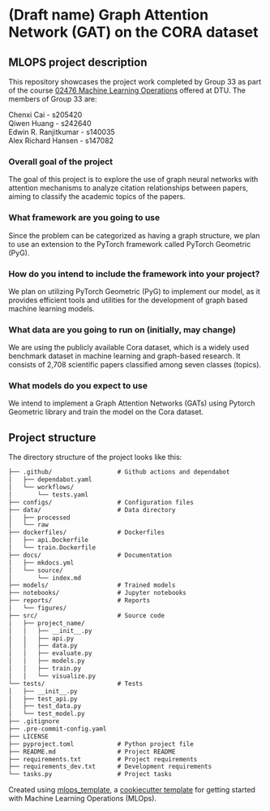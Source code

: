 # (Draft name) Graph Attention Network (GAT) on the CORA dataset
## MLOPS project description

This repository showcases the project work completed by Group 33 as part of the course [02476 Machine Learning Operations](https://kurser.dtu.dk/course/02476) offered at DTU. The members of Group 33 are: 

Chenxi Cai - s205420\
Qiwen Huang - s242640\
Edwin R. Ranjitkumar - s140035\
Alex Richard Hansen - s147082

### Overall goal of the project
The goal of this project is to explore the use of graph neural networks with attention mechanisms to analyze citation relationships between papers, aiming to classify the academic topics of the papers.

### What framework are you going to use 
Since the problem can be categorized as having a graph structure, we plan to use an extension to the PyTorch framework called PyTorch Geometric (PyG). 

### How do you intend to include the framework into your project?
We plan on utilizing PyTorch Geometric (PyG) to implement our model, as it provides efficient tools and utilities for the development of graph based machine learning models. 

### What data are you going to run on (initially, may change)

We are using the publicly available Cora dataset, which is a widely used benchmark dataset in machine learning and graph-based research. It consists of 2,708 scientific papers classified among seven classes (topics).

### What models do you expect to use

We intend to implement a Graph Attention Networks (GATs) using Pytorch Geometric library and train the model on the Cora dataset.

## Project structure

The directory structure of the project looks like this:
```txt
├── .github/                  # Github actions and dependabot
│   ├── dependabot.yaml
│   └── workflows/
│       └── tests.yaml
├── configs/                  # Configuration files
├── data/                     # Data directory
│   ├── processed
│   └── raw
├── dockerfiles/              # Dockerfiles
│   ├── api.Dockerfile
│   └── train.Dockerfile
├── docs/                     # Documentation
│   ├── mkdocs.yml
│   └── source/
│       └── index.md
├── models/                   # Trained models
├── notebooks/                # Jupyter notebooks
├── reports/                  # Reports
│   └── figures/
├── src/                      # Source code
│   ├── project_name/
│   │   ├── __init__.py
│   │   ├── api.py
│   │   ├── data.py
│   │   ├── evaluate.py
│   │   ├── models.py
│   │   ├── train.py
│   │   └── visualize.py
└── tests/                    # Tests
│   ├── __init__.py
│   ├── test_api.py
│   ├── test_data.py
│   └── test_model.py
├── .gitignore
├── .pre-commit-config.yaml
├── LICENSE
├── pyproject.toml            # Python project file
├── README.md                 # Project README
├── requirements.txt          # Project requirements
├── requirements_dev.txt      # Development requirements
└── tasks.py                  # Project tasks
```


Created using [mlops_template](https://github.com/SkafteNicki/mlops_template),
a [cookiecutter template](https://github.com/cookiecutter/cookiecutter) for getting
started with Machine Learning Operations (MLOps).
